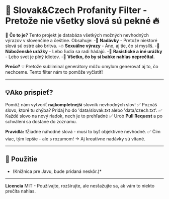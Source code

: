 # 🚫 Slovak&Czech Profanity Filter - Pretože nie všetky slová sú pekné 🔥

💬 **Čo to je?**
Tento projekt je databáza všetkých možných nevhodných výrazov v slovenčine a češtine.
Obsahuje:
-💩 **Nadávky** - Pretože niektoré slová sú ostré ako britva.
-🔥 **Sexuálne výrazy** - Áno, aj tie, čo si myslíš.
-🙏 **Náboženské urážky** - Lebo ľudia sa radi hádajú.
-💢 **Rasistické a iné urážky** - Lebo svet je plný idiotov.
-👀 **Všetko, čo by si babke nahlas neprečítal.**

**Prečo?**
💡 Pretože subliminal generátory môžu omylom generovať aj to, čo nechceme. 
Tento filter nám to pomôže vyčistiť!

---
## 💡**Ako prispieť?**
Pomôž nám vytvoriť **najkompletnejší** slovník nevhodných slov!
✅ Poznáš slovo, ktoré tu chýba? Pridaj ho do 'data/slovak.txt alebo 'data/czech.txt'.
✅ Každé slovo na nový riadok, nech je to prehľadné
✅ Urob **Pull Request** a po schválení sa dostane do zoznamu.

**Pravidlá:**
❗Žiadne náhodné slová - musí to byť objektívne nevhodné.
✅ Čím viac, tým lepšie - ale s rozumom! -> Aj kreatívne nadávky sú vítané.

---
## 📌 **Použitie**
* (Knižnica pre Javu, bude pridaná neskôr.)*

---
**Licencia**
MIT - Používajte, rozširujte, ale nesťažujte sa, ak vám to niekto prečíta nahlas.
